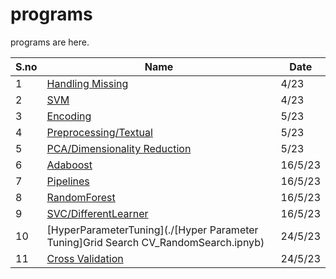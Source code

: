 # programs

programs are here.

|S.no|Name|Date|
|-|-|-|
|1|[Handling Missing](./HandlingMissing.ipynb)|4/23|
|2|[SVM](%5BSVM%5D%20Loan%20Prediction.ipynb)|4/23|
|3|[Encoding](Encoding_WordEmbedding.ipynb)|5/23|
|4|[Preprocessing/Textual](%5BPreprocessing%5D%20Textual%20Data.ipynb)|5/23|
|5|[PCA/Dimensionality Reduction](%5BPCA%5D%20Dimensional%20Reduction%20%20.ipynb)|5/23|
|6|[Adaboost](%5BAda%20Boost%5DProgram.ipynb)|16/5/23|
|7|[Pipelines](./%5BPipelines%5DProgram.ipynb)|16/5/23|
|8|[RandomForest](%5BRandomForest%5DProgram.ipynb)|16/5/23|
|9|[SVC/DifferentLearner](%5BSVC%5DDiff%20base%20learner.ipynb)|16/5/23|
10|[HyperParameterTuning](./[Hyper Parameter Tuning]Grid Search CV_RandomSearch.ipnyb)|24/5/23|
11|[Cross Validation](./CrossValidation)|24/5/23|

